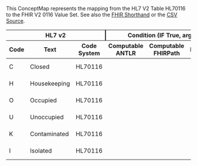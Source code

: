 
This ConceptMap represents the mapping from the HL7 V2 Table HL70116 to the FHIR V2 0116 Value Set. See also the <a href='https://github.com/HL7/v2-to-fhir/blob/master/tank/Table HL70116 to V2 0116.fsh'>FHIR Shorthand</a> or the <a href='https://github.com/HL7/v2-to-fhir/blob/master/mappings/codesystems/HL7 Concept Map_ BedStatus - Sheet1.csv'>CSV Source</a>.
<table class='grid'><thead>
<tr><th colspan='3' style='border-right: 2px solid black;'>HL7 v2</th><th colspan='3' style='border-right: 2px solid black;'>Condition (IF True, args)</th><th colspan='4'>HL7 FHIR</th><th rowspan='2'>Comments</th></tr>
<tr><th>Code</th><th>Text</th><th>Code System</th><th>Computable ANTLR</th><th>Computable FHIRPath</th><th>Narrative</th><th>Code</th><th>Proposed Extension</th><th>Display</th><th>Code System</th></tr></thead>
<tbody>
<tr><td>C</td><td>Closed</td><td style='border-right: 2px'>HL70116</td><td style='border-right: 2px'></td><td style='border-right: 2px'></td><td style='border-right: 2px'></td><td>C</td><td style='border-right: 2px'></td><td>Closed</td><td><a href='https://hl7.org/fhir/R4/v2/0116/index.html'>http://terminology.hl7.org/CodeSystem/v2-0116</a></td><td style='border-right: 2px'></td></tr>
<tr><td>H</td><td>Housekeeping</td><td style='border-right: 2px'>HL70116</td><td style='border-right: 2px'></td><td style='border-right: 2px'></td><td style='border-right: 2px'></td><td>H</td><td style='border-right: 2px'></td><td>Housekeeping</td><td><a href='https://hl7.org/fhir/R4/v2/0116/index.html'>http://terminology.hl7.org/CodeSystem/v2-0116</a></td><td style='border-right: 2px'></td></tr>
<tr><td>O</td><td>Occupied</td><td style='border-right: 2px'>HL70116</td><td style='border-right: 2px'></td><td style='border-right: 2px'></td><td style='border-right: 2px'></td><td>O</td><td style='border-right: 2px'></td><td>Occupied</td><td><a href='https://hl7.org/fhir/R4/v2/0116/index.html'>http://terminology.hl7.org/CodeSystem/v2-0116</a></td><td style='border-right: 2px'></td></tr>
<tr><td>U</td><td>Unoccupied</td><td style='border-right: 2px'>HL70116</td><td style='border-right: 2px'></td><td style='border-right: 2px'></td><td style='border-right: 2px'></td><td>U</td><td style='border-right: 2px'></td><td>Unoccupied</td><td><a href='https://hl7.org/fhir/R4/v2/0116/index.html'>http://terminology.hl7.org/CodeSystem/v2-0116</a></td><td style='border-right: 2px'></td></tr>
<tr><td>K</td><td>Contaminated</td><td style='border-right: 2px'>HL70116</td><td style='border-right: 2px'></td><td style='border-right: 2px'></td><td style='border-right: 2px'></td><td>K</td><td style='border-right: 2px'></td><td>Contaminated</td><td><a href='https://hl7.org/fhir/R4/v2/0116/index.html'>http://terminology.hl7.org/CodeSystem/v2-0116</a></td><td style='border-right: 2px'></td></tr>
<tr><td>I</td><td>Isolated</td><td style='border-right: 2px'>HL70116</td><td style='border-right: 2px'></td><td style='border-right: 2px'></td><td style='border-right: 2px'></td><td>I</td><td style='border-right: 2px'></td><td>Isolated</td><td><a href='https://hl7.org/fhir/R4/v2/0116/index.html'>http://terminology.hl7.org/CodeSystem/v2-0116</a></td><td style='border-right: 2px'></td></tr>
</tbody></table>
